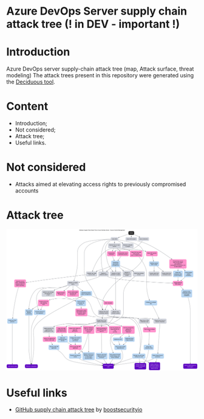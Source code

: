 # Azure DevOps Server supply chain attack tree (! in DEV - important !)

# Introduction

Azure DevOps server supply-chain attack tree (map, Attack surface, threat modeling)
The attack trees present in this repository were generated using the [Deciduous tool](https://www.deciduous.app/).

# Content

- Introduction;
- Not considered;
- Attack tree;
- Useful links.

# Not considered

- Attacks aimed at elevating access rights to previously compromised accounts

# Attack tree

![Azure DevOps Server supply chain attack tree](https://raw.githubusercontent.com/sergiomarotco/Azure-DevOps-server-supply-chain-attack-tree/2e2b93e7a88962b2586e5de390d448e242015e1f/assets/Source_Control_Management.svg)

# Useful links
- [GitHub supply chain attack tree](https://github.com/boostsecurityio/supply-chain-research) by [boostsecurityio](https://github.com/boostsecurityio)
